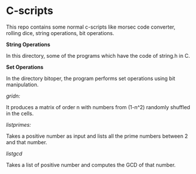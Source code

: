 # C-scripts

This repo contains some normal c-scripts like morsec code converter, rolling dice, string operations, bit operations.

**String Operations**

In this directory, some of the programs which have the code of string.h in C.

**Set Operations**

In the directory bitoper, the program performs set operations using bit manipulation.

*gridn:*

It produces a matrix of order n with numbers from (1-n^2) randomly shuffled in the cells.

*listprimes:*

Takes a positive number as input and lists all the prime numbers between 2 and that number.

*listgcd*

Takes a list of positive number and computes the GCD of that number.
